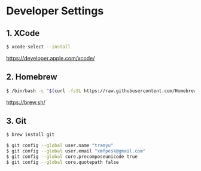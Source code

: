 # Developer Settings

## 1. XCode
```bash
$ xcode-select --install
```

https://developer.apple.com/xcode/

## 2. Homebrew
```bash
$ /bin/bash -c "$(curl -fsSL https://raw.githubusercontent.com/Homebrew/install/master/install.sh)"
```

https://brew.sh/

## 3. Git

```bash
$ brew install git

$ git config --global user.name "tramyu"
$ git config --global user.email "xmfpesk@gmail.com"
$ git config --global core.precomposeunicode true
$ git config --global core.quotepath false
```